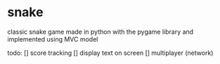 snake
=====

classic snake game made in python with the pygame library and implemented using MVC model

todo:
[] score tracking
[] display text on screen
[] multiplayer (network)


